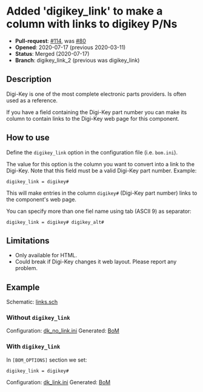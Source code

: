 # Added 'digikey_link' to make a column with links to digikey P/Ns

- **Pull-request**: [#114](https://github.com/SchrodingersGat/KiBoM/pull/114), was [#80](https://github.com/SchrodingersGat/KiBoM/pull/80)
- **Opened**: 2020-07-17 (previous 2020-03-11)
- **Status**: Merged (2020-07-17)
- **Branch**: digikey_link_2 (previous was digikey_link)

## Description

Digi-Key is one of the most complete electronic parts providers. Is often used as a reference.

If you have a field containing the Digi-Key part number you can make its column to contain links to the Digi-Key web page for this component.

## How to use

Define the `digikey_link` option in the configuration file (i.e. `bom.ini`).

The value for this option is the column you want to convert into a link to the Digi-Key.
Note that this field must be a valid Digi-Key part number.
Example:

```
digikey_link = digikey#
```

This will make entries in the column `digikey#` (Digi-Key part number) links to the component's web page.

You can specify more than one fiel name using tab (ASCII 9) as separator:

```
digikey_link = digikey#	digikey_alt#
```

## Limitations

- Only available for HTML.
- Could break if Digi-Key changes it web layout. Please report any problem.

## Example

Schematic: [links.sch](../../tests/input_samples/links.sch)

### Without `digikey_link`

Configuration: [dk_no_link.ini](examples/dk_no_link.ini)
Generated: [BoM](https://htmlpreview.github.io/?https://github.com/INTI-CMNB/KiBoM/blob/master/doc/Fork_PRs/examples/dk_no_link.html)

### With `digikey_link`

In `[BOM_OPTIONS]` section we set:

```
digikey_link = digikey#
```

Configuration: [dk_link.ini](examples/dk_link.ini)
Generated: [BoM](https://htmlpreview.github.io/?https://github.com/INTI-CMNB/KiBoM/blob/master/doc/Fork_PRs/examples/dk_link.html)

